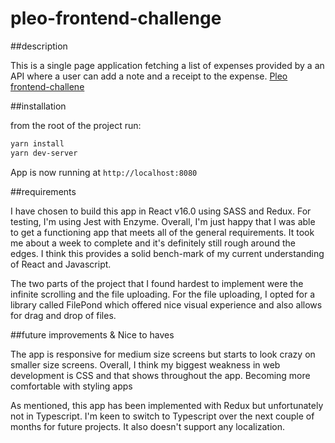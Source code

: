 # pleo-frontend-challenge

##description

This is a single page application fetching a list of expenses provided by a an API where a user can add a note and a receipt to the expense. [Pleo frontend-challene](https://github.com/pleo-io/frontend-challenge)

##installation

from the root of the project run:

```sh
yarn install
yarn dev-server
```

App is now running at `http://localhost:8080`

##requirements

I have chosen to build this app in React v16.0 using SASS and Redux. For testing, I'm using Jest with Enzyme. Overall, I'm just happy that I was able to get a functioning app that meets all of the general requirements. It took me about a week to complete and it's definitely still rough around the edges. I think this provides a solid bench-mark of my current understanding of React and Javascript.

The two parts of the project that I found hardest to implement were the infinite scrolling and the file uploading. For the file uploading, I opted for a library called FilePond which offered nice visual experience and also allows for drag and drop of files.

##future improvements & Nice to haves

The app is responsive for medium size screens but starts to look crazy on smaller size screens. Overall, I think my biggest weakness in web development is CSS and that shows throughout the app. Becoming more comfortable with styling apps

As mentioned, this app has been implemented with Redux but unfortunately not in Typescript. I'm keen to switch to Typescript over the next couple of months for future projects. It also doesn't support any localization.
